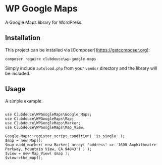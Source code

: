 # WP Google Maps

A Google Maps library for WordPress.


## Installation

This project can be installed via [Composer[(https://getcomposer.org):

`composer require clubdeuce\wp-google-maps`

Simply include `autoload.php` from your `vendor` directory and the library will be included.


## Usage

A simple example:

```

use Clubdeuce\WPGoogleMaps\Google_Maps;
use Clubdeuce\WPGoogleMaps\Map;
use Clubdeuce\WPGoogleMaps\Marker;
use Clubdeuce\WPGoogleMaps\Map_View;

Google_Maps::register_script_condition( 'is_single' );
$map = new Map();
$map->add_marker( new Marker( array( 'address' => '1600 Amphitheatre Parkway, Mountain View, CA 94043') ) );
$view = new Map_View( $map );
$view->the_map();
```